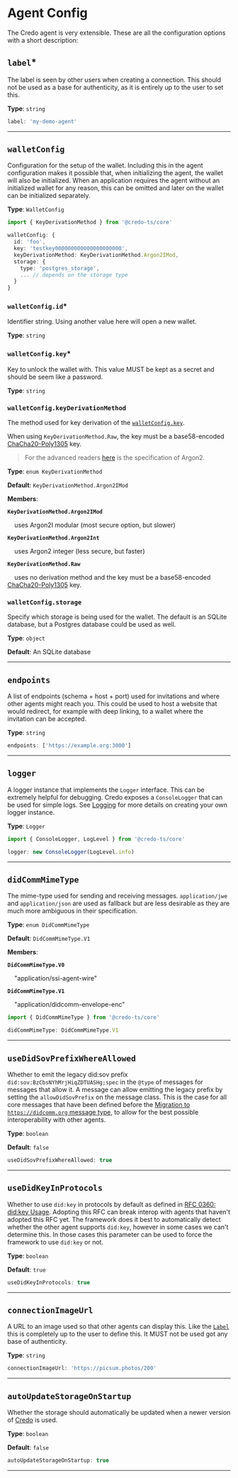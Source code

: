 # Agent Config

The Credo agent is very extensible. These are all the configuration options with a short description:

## `label`\*

The label is seen by other users when creating a connection. This should not
be used as a base for authenticity, as it is entirely up to the user to
set this.

**Type**: `string`

```typescript title="example"
label: 'my-demo-agent'
```

---

## `walletConfig`

Configuration for the setup of the wallet. Including this in the agent
configuration makes it possible that, when initializing the agent, the wallet
will also be initialized. When an application requires the agent without an
initialized wallet for any reason, this can be omitted and later on the wallet
can be initialized separately.

**Type**: `WalletConfig`

```typescript title="example"
import { KeyDerivationMethod } from '@credo-ts/core'

walletConfig: {
  id: 'foo',
  key: 'testkey000000000000000000000',
  keyDerivationMethod: KeyDerivationMethod.Argon2IMod,
  storage: {
    type: 'postgres_storage',
    ... // depends on the storage type
  }
}
```

### `walletConfig.id`\*

Identifier string. Using another value here will open a new wallet.

**Type**: `string`

### `walletConfig.key`\*

Key to unlock the wallet with. This value MUST be kept as a secret and should
be seem like a password.

**Type**: `string`

### `walletConfig.keyDerivationMethod`

The method used for key derivation of the
[`walletConfig.key`](#walletconfigkey).

When using `KeyDerivationMethod.Raw`, the key must be a base58-encoded
[ChaCha20-Poly1305](https://en.wikipedia.org/wiki/ChaCha20-Poly1305) key.

> For the advanced readers
> [here](https://www.password-hashing.net/argon2-specs.pdf) is the
> specification of Argon2.

**Type**: `enum KeyDerivationMethod`

**Default**: `KeyDerivationMethod.Argon2IMod`

**Members**:

**`KeyDerivationMethod.Argon2IMod`**

&nbsp;&nbsp;&nbsp; uses Argon2I modular (most secure option, but slower)

**`KeyDerivationMethod.Argon2Int`**

&nbsp;&nbsp;&nbsp; uses Argon2 integer (less secure, but faster)

**`KeyDerivationMethod.Raw`**

&nbsp;&nbsp;&nbsp; uses no derivation method and the key must be a base58-encoded [ChaCha20-Poly1305](https://en.wikipedia.org/wiki/ChaCha20-Poly1305) key.

### `walletConfig.storage`

Specify which storage is being used for the wallet. The default is an SQLite
database, but a Postgres database could be used as well.

**Type**: `object`

**Default**: An SQLite database

---

## `endpoints`

A list of endpoints (schema + host + port) used for invitations and where other
agents might reach you. This could be used to host a website that would
redirect, for example with deep linking, to a wallet where the invitation can be
accepted.

**Type**: `string`

```typescript title="example"
endpoints: ['https://example.org:3000']
```

---

## `logger`

A logger instance that implements the `Logger` interface. This can be extremely
helpful for debugging. Credo exposes a `ConsoleLogger`
that can be used for simple logs. See [Logging](./logging) for more details on creating your own logger instance.

**Type**: `Logger`

```typescript title="example"
import { ConsoleLogger, LogLevel } from '@credo-ts/core'

logger: new ConsoleLogger(LogLevel.info)
```

---

## `didCommMimeType`

The mime-type used for sending and receiving messages. `application/jwe` and
`application/json` are used as fallback but are less desirable as they are
much more ambiguous in their specification.

**Type**: `enum DidCommMimeType`

**Default**: `DidCommMimeType.V1`

**Members**:

**`DidCommMimeType.V0`**

&nbsp;&nbsp;&nbsp; "application/ssi-agent-wire"

**`DidCommMimeType.V1`**

&nbsp;&nbsp;&nbsp; "application/didcomm-envelope-enc"

```typescript title="example"
import { DidCommMimeType } from '@credo-ts/core'

didCommMimeType: DidCommMimeType.V1
```

---

## `useDidSovPrefixWhereAllowed`

Whether to emit the legacy did:sov prefix `did:sov:BzCbsNYhMrjHiqZDTUASHg;spec` in the `@type` of messages for messages that allow it. A message can allow emitting the legacy prefix by setting the `allowDidSovPrefix` on the message class. This is the case for all core messages that have been defined before the [Migration to `https://didcomm.org` message type](https://github.com/hyperledger/aries-rfcs/blob/main/features/0348-transition-msg-type-to-https/README.md), to allow for the best possible interoperability with other agents.

**Type**: `boolean`

**Default**: `false`

```typescript title="example"
useDidSovPrefixWhereAllowed: true
```

---

## `useDidKeyInProtocols`

Whether to use `did:key` in protocols by default as defined in [RFC 0360: did:key Usage](https://github.com/hyperledger/aries-rfcs/blob/main/features/0360-use-did-key/README.md). Adopting this RFC can break interop with agents that haven't adopted this RFC yet. The framework does it best to automatically detect whether the other agent supports `did:key`, however in some cases we can't determine this. In those cases this parameter can be used to force the framework to use `did:key` or not.

**Type**: `boolean`

**Default**: `true`

```typescript title="example"
useDidKeyInProtocols: true
```

---

## `connectionImageUrl`

A URL to an image used so that other agents can display this. Like the
[`Label`](#label) this is completely up to the user to define
this. It MUST not be used got any base of authenticity.

**Type**: `string`

```typescript title="example"
connectionImageUrl: 'https://picsum.photos/200'
```

---

## `autoUpdateStorageOnStartup`

Whether the storage should automatically be updated when a newer version of
[Credo](https://github.com/openwallet-foundation/credo-ts) is used.

**Type**: `boolean`

**Default**: `false`

```typescript title="example"
autoUpdateStorageOnStartup: true
```

---

